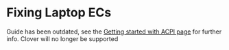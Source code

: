# Fixing Laptop ECs

Guide has been outdated, see the [Getting started with ACPI page](https://dortania.github.io/Getting-Started-With-ACPI/Universal/ec-fix.html) for further info. Clover will no longer be supported
